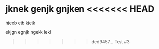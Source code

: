 jknek genjk gnjken
<<<<<<< HEAD
=======

hjeeb ejb kjejk 

ekjgn egnjk ngekk lekl 
>>>>>>> ded9457... Test #3
